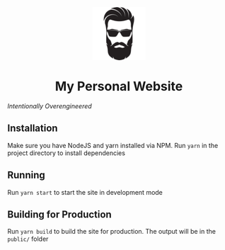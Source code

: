 <p align="center">
  <a href="https://glvn.co">
    <img alt="Profile" src="profile.png" width="120" />
  </a>
</p>
<h1 align="center">
  My Personal Website
</h1>


*Intentionally Overengineered*


## Installation

Make sure you have NodeJS and yarn installed via NPM. Run `yarn` in the project directory to install dependencies


## Running 

Run `yarn start` to start the site in development mode


## Building for Production

Run `yarn build` to build the site for production. The output will be in the `public/` folder